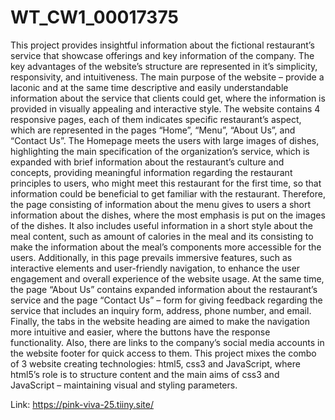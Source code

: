 # WT_CW1_00017375

This project provides insightful information about the fictional restaurant’s service that showcase offerings and key information of the company. The key advantages of the website’s structure are represented in it’s simplicity, responsivity, and intuitiveness.
The main purpose of the website – provide a laconic and at the same time descriptive and easily understandable information about the service that clients could get, where the information is provided in visually appealing and interactive style. 
The website contains 4 responsive pages, each of them indicates specific restaurant’s aspect, which are represented in the pages “Home”, “Menu”, “About Us”, and “Contact Us”.  The Homepage meets the users with large images of dishes, highlighting the main specification of the organization’s service, which is expanded with brief information about the restaurant’s culture and concepts, providing meaningful information regarding the restaurant principles to users, who might meet this restaurant for the first time, so that information could be beneficial to get familiar with the restaurant. Therefore, the page consisting of information about the menu gives to users a short information about the dishes, where the most emphasis is put on the images of the dishes. It also includes useful information in a short style about the meal content, such as amount of calories in the meal and its consisting to make the information about the meal’s components more accessible for the users. Additionally, in this page prevails immersive features, such as interactive elements and user-friendly navigation, to enhance the user engagement and overall experience of the website usage. At the same time, the page “About Us” contains expanded information about the restaurant’s service and the page “Contact Us” – form for giving feedback regarding the service that includes an inquiry form, address, phone number, and email.
Finally, the tabs in the website heading are aimed to make the navigation more intuitive and easier, where the buttons have the response functionality. Also, there are links to the company’s social media accounts in the website footer for quick access to them. This project mixes the combo of 3 website creating technologies: html5, css3 and JavaScript, where html5’s role is to structure content and the main aims of css3 and JavaScript – maintaining visual and styling parameters.

Link:
https://pink-viva-25.tiiny.site/
